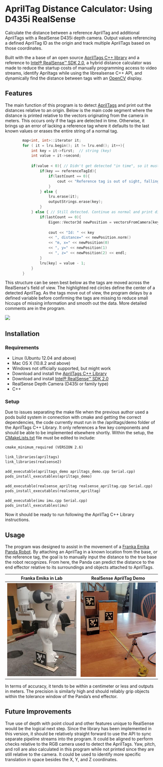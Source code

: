 # AprilTag Distance Calculator: Using D435i RealSense

Calculate the distance between a reference AprilTag and additional AprilTags with a RealSense D435i depth camera. Output values referencing a defined AprilTag ID as the origin and track multiple AprilTags based on those coordinates.

Built with the a base of an open source [AprilTags C++ library](https://people.csail.mit.edu/kaess/apriltags/) and a reference to [Intel® RealSense™ SDK 2.0](https://github.com/IntelRealSense/librealsense), a hybrid distance calculator was made to reduce the startup costs of manually programming access to video streams, identify Apriltags while using the librealsense C++ API, and dynamically find the distance between tags with an [OpenCV](https://opencv.org/) display.

## Features

The main function of this program is to detect [AprilTags](https://github.com/AprilRobotics/apriltag) and print out the distances relative to an origin. Below is the main code segment where the distance is printed relative to the vectors originating from the camera in meters. This occurs only if the tags are detected in time. Otherwise, it brings up an error of lacking a reference tag where it defaults to the last known values or erases the entire string of a normal tag.

```c++
        map<int, int>::iterator it;
        for ( it = lru.begin(); it != lru.end(); it++){
            int key = it->first;  // string (key)
            int value = it->second;

            if(value < 0){ // Didn't get detected "in time", so it must be gone
                if(key == referenceTagId){
                    if(lastCount == 0){
                        cout << "Reference tag is out of sight, falling back on last known value." << endl;
                    }
                } else {
                    lru.erase(it);
                    outputStrings.erase(key);
                }
            } else { // Still detected. Continue as normal and print difference in vector distance in meters
                if(lastCount == 0){ 
                    Eigen::Vector3d newPosition = vectorsFromCamera[key] - vectorsFromCamera[referenceTagId];

                    cout << "Id: " << key
                    << ", distance=" << newPosition.norm()
                    << "m, x=" << newPosition(0)
                    << ", y=" << newPosition(1)
                    << ", z=" << newPosition(2) << endl;
                }
                lru[key] = value - 1;
            }
        }
```

This structure can be seen best below as the tags are moved across the RealSense's field of view. The highlighted red circles define the center of a detected AprilTag. As the tags move out of view, the program delays by a defined variable before confirming the tags are missing to reduce small hiccups of missing information and smooth out the data. More detailed comments are in the program. 

![](Demo.gif)

## Installation

### Requirements

* Linux (Ubuntu 12.04 and above) 
* Mac OS X (10.8.2 and above) 
* Windows not officially supported, but might work
* Download and install the [AprilTags C++ Library](https://people.csail.mit.edu/kaess/apriltags/) 
* Download and install [Intel® RealSense™ SDK 2.0](https://github.com/IntelRealSense/librealsense)
* RealSense Depth Camera (D435i or family type)
* C++

### Setup

Due to issues separating the make file when the previous author used a pods build system in connection with cmake and getting the correct dependencies, the code currently must run in the /apriltags/demo folder of the AprilTags C++ Library. It only references a few key components and should be able to be implemented elsewhere shortly. Within the setup, the [CMakeLists.txt](https://bitbucket.org/kaess/apriltags/src/master/example/CMakeLists.txt) file must be edited to include:
```
cmake_minimum_required (VERSION 2.6)

link_libraries(apriltags)
link_libraries(realsense2)

add_executable(apriltags_demo apriltags_demo.cpp Serial.cpp)
pods_install_executables(apriltags_demo)

add_executable(realsense_apriltag realsense_apriltag.cpp Serial.cpp)
pods_install_executables(realsense_apriltag)

add_executable(imu imu.cpp Serial.cpp)
pods_install_executables(imu)

```
Now it should be ready to run following the AprilTag C++ Library instructions.

## Usage

The program was designed to assist in the movement of a [Franka Emika Panda Robot](https://www.franka.de/technology). By attaching an AprilTag in a known location from the base, or the reference tag, the goal is to manually input the distance to the true base the robot recognizes. From here, the Panda can predict the distance to the end effector relative to its surroundings and objects attached to AprilTags.

Franka Emika in Lab        |  RealSense AprilTag Demo
:-------------------------:|:-------------------------:
![](panda.jpg)             |  ![](realsensesize.jpg)

In terms of accuracy, it tends to be within a centimeter or less and outputs in meters. The precision is similarly high and should reliably grip objects within the tolerance window of the Panda’s end effector.

## Future Improvements

True use of depth with point cloud and other features unique to RealSense would be the logical next step. Since the library has been implemented in this version, it should be relatively straight forward to use the API to sync separate pipeline streams into the program. It could be aligned to perform checks relative to the RGB camera used to detect the AprilTags. Yaw, pitch, and roll are also calculated in this program while not printed since they are still relative to the camera. It could be used to identify more specific translation in space besides the X, Y, and Z coordinates.
